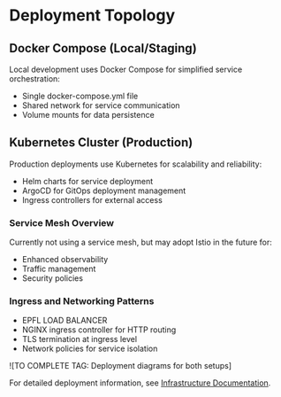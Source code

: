 # Deployment Topology

## Docker Compose (Local/Staging)

Local development uses Docker Compose for simplified service orchestration:

- Single docker-compose.yml file
- Shared network for service communication
- Volume mounts for data persistence

## Kubernetes Cluster (Production)

Production deployments use Kubernetes for scalability and reliability:

- Helm charts for service deployment
- ArgoCD for GitOps deployment management
- Ingress controllers for external access

### Service Mesh Overview

Currently not using a service mesh, but may adopt Istio in the future for:

- Enhanced observability
- Traffic management
- Security policies

### Ingress and Networking Patterns

- EPFL LOAD BALANCER
- NGINX ingress controller for HTTP routing
- TLS termination at ingress level
- Network policies for service isolation

![TO COMPLETE TAG: Deployment diagrams for both setups]

For detailed deployment information, see [Infrastructure Documentation](../infra/hosting.md).
